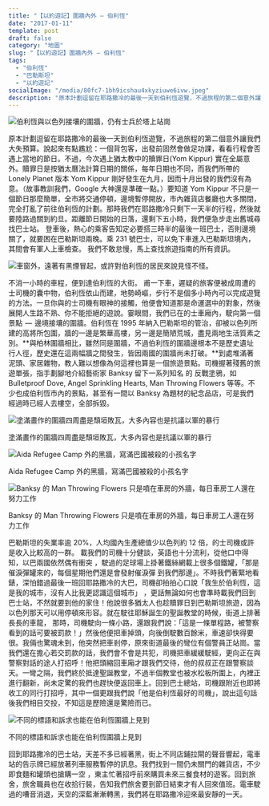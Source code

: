 ```yaml
---
title: "【以約遊記】圍牆內外 — 伯利恆"
date: "2017-01-11"
template: post
draft: false
category: "地圖"
slug: "【以約遊記】圍牆內外 — 伯利恆"
tags:
  - "伯利恆"
  - "巴勒斯坦"
  - "以約遊記"
socialImage: "/media/80fc7-1bh9icshau4xkyziuwe6ivw.jpeg"
description: "原本計劃逗留在耶路撒冷的最後一天到伯利恆遊覽，不過旅程的第二個意外讓我們大失預算。說起來有點尷尬：一個背包客，出發前固然會做足功課，看看行程會否遇上當地的節日。不過，今次遇上猶太教中的贖罪日(Yom Kippur) 實在全屬意外。"
---
```


![伯利恆與以色列接壤的圍牆，仍有士兵於塔上站崗](/media/1efcf-11dl5vzsfoa08gsfeujth1w.jpeg)

原本計劃逗留在耶路撒冷的最後一天到伯利恆遊覽，不過旅程的第二個意外讓我們大失預算。說起來有點尷尬：一個背包客，出發前固然會做足功課，看看行程會否遇上當地的節日。不過，今次遇上猶太教中的贖罪日(Yom Kippur) 實在全屬意外。贖罪日是按猶太曆法計算日期的關係，每年日期也不同，而我們所帶的 Lonely Planet 版本 Yom Kippur 剛好發生在九月，因而十月出發的我們沒有為意。（故事教訓我們，Google 大神還是準確一點。）要知道 Yom Kippur 不只是一個節日那麼簡單，全市將交通停頓，邊境暫停開放，市內雜貨店餐廳也大多關閉，完全打亂了前往伯利恆的計劃。那時我們在耶路撒冷只剩下一天半的行程，然後就要陸路過關到約旦。距離節日開始的日落，還剩下五小時，我們便急步走出舊城尋找巴士站。 登車後，熱心的乘客告知定必要搭三時半的最後一班巴士，否則邊境關了，就要困在巴勒斯坦兩晚。乘 231 號巴士，可以免下車進入巴勒斯坦境內，其間會有軍人上車檢查。 我們不敢怠慢，馬上查找旅遊指南的所有資訊。

![車窗外，遠著有黑煙冒起，或許對伯利恆的居民來說見怪不怪。](/media/be207-1nu85ds_7qrcuh3htw17lnw.jpeg)

不消一小時的車程，便到達伯利恆的大街。 甫一下車，遲疑的旅客便被成周遭的士司機的囊中物，伯利恆依山而建，地勢崎嶇，步行不是個多小時內可以完成遊覽的方法。一旦你與的士司機有眼神的接觸，他便會知道那是命運選中的對象，然後展開人生路不熟、你不能拒絕的遊說。霎眼間，我們已在的士車廂內，駛向第一個景點  —  邊境接壤的圍牆。伯利恆在 1995 年納入巴勒斯坦的管治，卻被以色列所建的高將所包圍，牆的一邊是繁華高樓，另一邊是簡陋荒城，盡見兩地生活質素之別。**與柏林圍牆相比，雖然同是圍牆，不過伯利恆的圍牆邊根本不是歷史遺址行人徑，歷史還在這兩幅牆之間發生，皆因兩國的圍牆尚未打破。**到處堆滿著泥頭、家居雜物，教人難以想像為何這裡也算是一個旅遊景點。司機握著殘舊的旅遊單張，指手劃腳地介紹藝術家 Banksy 留下一系列知名 的 反戰塗鴉，如 Bulletproof Dove, Angel Sprinkling Hearts, Man Throwing Flowers 等等。不少也成伯利恆市內的景點，甚至有一間以 Banksy 為題材的紀念品店，可是我們經過時已經人去樓空，全部拆毀。

![塗滿畫作的圍牆四周盡是頹垣敗瓦，大多內容也是抗議以軍的暴行](/media/80fc7-1bh9icshau4xkyziuwe6ivw.jpeg)

塗滿畫作的圍牆四周盡是頹垣敗瓦，大多內容也是抗議以軍的暴行

![Aida Refugee Camp 外的黑牆，寫滿巴國被殺的小孩名字](/media/41482-1abj6gwlzmm17i3oikxvpqg.jpeg)

Aida Refugee Camp 外的黑牆，寫滿巴國被殺的小孩名字

![Banksy 的 Man Throwing Flowers 只是噴在車房的外牆，每日車房工人還在努力工作](/media/9f39f-1hso7zrp0a-0z_rjygxzijw.jpeg)

Banksy 的 Man Throwing Flowers 只是噴在車房的外牆，每日車房工人還在努力工作

巴勒斯坦的失業率逾 20%，人均國內生產總值少以色列約 12 倍，的士司機或許是收入比較高的一群。 載我們的司機十分健談，英語也十分流利，從他口中得知，以巴兩國依然偶有衝突 ，駛過的足球場上掛著鐵絲網載上很多個鐵罐，「那是催淚彈罐來的，每個星期他們還是會發射催淚彈 到我們那邊」。不時我們著緊地看錶，深怕錯過最後一班回耶路撒冷的大巴，司機卻拍拍心口說「我生於伯利恆，這是我的城市，沒有人比我更認識這個城市」 ，更話無論如何也會準時載我們回到巴士站，不然就要到他的家住！他說很多猶太人也趁贖罪日到巴勒斯坦旅遊，因為以色列那天可以用停頓來形容。就在駛往耶穌誕生的聖誕教堂的時候，街道上排著長長的車龍， 那時，司機駛向一條小路，還跟我們說：「這是一條單程路，被警察看到的話可要被罰款！」然後他便把車掉頭，向後倒駛數百餘米，車速卻快得要很。我倆也驚魂未到，他突然把車剎停，原來街道最後的彎位有個警員正站崗。當我們還在擔心若交罰款的話，我們會不會是共犯，司機把車緩緩駛經，更向正在與警察對話的途人打招呼！他把頭縮回車廂才跟我們交待，他的叔叔正在跟警察談天。一彎之隔，我們終於抵達聖誕教堂，不過半個教堂也被水松板所圍上，內裡正進行翻新，尚未定驚的我們也趕快便返回車上。回到巴士總站，司機跟附近也即將收工的同行打招呼，其中一個更跟我們說「他是伯利恆最好的司機」，說出這句話後我們相目交投，不知這是歷險還是驚險而已。

![不同的標語和訴求也能在伯利恆圍牆上見到](/media/d55cc-10unwjgdijufbhn9aifls6g.jpeg)

不同的標語和訴求也能在伯利恆圍牆上見到

回到耶路撒冷的巴士站，天差不多已經著黑，街上不同店鋪拉閘的聲音響起，電車站的告示牌已經放著列車服務暫停的訊息。我們找到一間仍未關門的雜貨店，不少即食麵和罐頭也搶購一空 ，東主忙著招呼前來購買未來三餐食材的遊客。回到旅舍，旅舍職員也在收拾行裝，告知我們旅舍要到節日結束才有人回來值班。電車駛過的嘈音消退，天空的深藍漸漸轉黑，我們將在耶路撒冷迎來最安靜的一天。
